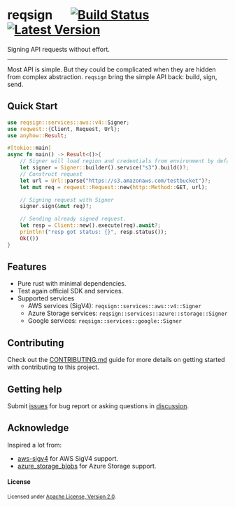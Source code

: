 # reqsign &emsp; [![Build Status]][actions] [![Latest Version]][crates.io]

[Build Status]: https://img.shields.io/github/workflow/status/Xuanwo/reqsign/CI/main
[actions]: https://github.com/Xuanwo/reqsign/actions?query=branch%3Amain
[Latest Version]: https://img.shields.io/crates/v/reqsign.svg
[crates.io]: https://crates.io/crates/reqsign

Signing API requests without effort.

---

Most API is simple. But they could be complicated when they are hidden from complex abstraction. `reqsign` bring the simple API back: build, sign, send.

## Quick Start

```rust
use reqsign::services::aws::v4::Signer;
use reqwest::{Client, Request, Url};
use anyhow::Result;

#[tokio::main]
async fn main() -> Result<()>{
    // Signer will load region and credentials from environment by default.
    let signer = Signer::builder().service("s3").build()?;
    // Construct request
    let url = Url::parse("https://s3.amazonaws.com/testbucket")?;
    let mut req = reqwest::Request::new(http::Method::GET, url);

    // Signing request with Signer
    signer.sign(&mut req)?;

    // Sending already signed request.
    let resp = Client::new().execute(req).await?;
    println!("resp got status: {}", resp.status());
    Ok(())
}
```

## Features

- Pure rust with minimal dependencies.
- Test again official SDK and services.
- Supported services
  - AWS services (SigV4): `reqsign::services::aws::v4::Signer`
  - Azure Storage services: `reqsign::services::azure::storage::Signer`
  - Google services: `reqsign::services::google::Signer`

## Contributing

Check out the [CONTRIBUTING.md](./CONTRIBUTING.md) guide for more details on getting started with contributing to this project.

## Getting help

Submit [issues](https://github.com/Xuanwo/reqsign/issues/new/choose) for bug report or asking questions in [discussion](https://github.com/Xuanwo/reqsign/discussions/new?category=q-a).

## Acknowledge

Inspired a lot from:

- [aws-sigv4](https://crates.io/crates/aws-sigv4) for AWS SigV4 support.
- [azure_storage_blobs](https://crates.io/crates/azure_storage_blobs) for Azure Storage support.

#### License

<sup>
Licensed under <a href="./LICENSE">Apache License, Version 2.0</a>.
</sup>
